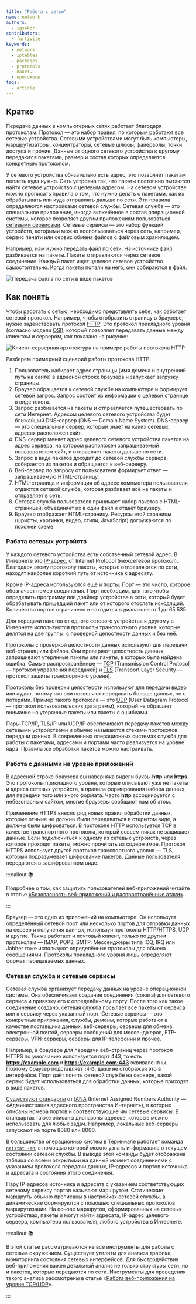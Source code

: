```yaml
---
title: "Работа с сетью"
name: network
authors:
  - igsekor
contributors:
  - furtivite
keywords:
  - network
  - iptables
  - packages
  - protocols
  - пакеты
  - протоколы
tags:
  - article
---
```


## Кратко

Передача данных в компьютерных сетях работает благодаря протоколам. Протокол — это набор правил, по которым работают все сетевые устройства. Сетевыми устройствами могут быть компьютеры, маршрутизаторы, концентраторы, сетевые шлюзы, файерволы, точки доступа и прочие. Данные от одного сетевого устройства к другому передаются пакетами, размер и состав которых определяется конкретным протоколом.

У сетевого устройства обязательно есть адрес, это позволяет пакетам попасть куда нужно. Сеть устроена так, что пакеты постоянно пытаются найти сетевое устройство с целевым адресом. На сетевом устройстве можно прописать правила о том, что нужно делать c пакетами, как их обрабатывать или куда отправлять дальше по сети. Эти правила определяются настройками сетевой службы. Сетевая служба — это специальное приложение, иногда включённое в состав операционной системы, которое позволяет другим приложениям пользоваться [сетевыми сервисами](https://ru.wikipedia.org/wiki/Сетевые_сервисы). Сетевые сервисы — это набор функций устройств, которыми можно воспользоваться через сеть, например, сервис печати или сервис обмена файлов с файловым хранилищем.

Например, нам нужно передать файл по сети. На источнике файл разбивается на пакеты. Пакеты отправляются через сетевое соединение. Каждый пакет ищет целевое сетевое устройство самостоятельно. Когда пакеты попали на него, они собираются в файл.

![Передача файла по сети в виде пакетов](images/1.png)

## Как понять

Чтобы работать с сетью, необходимо представлять себе, как работает сетевой протокол. Например, чтобы отобразить страницу в браузере, нужно задействовать протокол [HTTP](https://developer.mozilla.org/ru/docs/Web/HTTP). Это протокол прикладного уровня (согласно модели [OSI](https://ru.wikipedia.org/wiki/Сетевая_модель_OSI)), который позволяет передавать данные между клиентом и сервером, как показано на рисунке:

![Клиент-серверная архитектура на примере работы протокола HTTP](images/2.png)

Разберём примерный сценарий работы протокола HTTP:

1. Пользователь набирает адрес страницы (имя домена и внутренний путь на сайте) в адресной строке браузера и запускает загрузку страницы.
1. Браузер обращается к сетевой службе на компьютере и формирует сетевой запрос. Запрос состоит из информации о целевой странице в виде текста.
2. Запрос разбивается на пакеты и отправляется путешествовать по сети Интернет. Адресом целевого сетевого устройства будет ближайший DNS-сервер (DNS — Domain Name System). DNS-сервер — это специальный сервер, который знает на каких сетевых адресах расположен сайт.
3. DNS-сервер меняет адрес целевого сетевого устройства пакетов на адрес сервера, на котором расположен запрашиваемый пользователем сайт, и отправляет пакеты дальше по сети.
4. Запрос в виде пакетов доходит до сетевой службы сервера, собирается из пакетов и обращается к веб-серверу.
5. Веб-сервер по запросу от пользователя формирует ответ — запрашиваемую HTML-страницу.
6. HTML-страница и информация об адресе компьютера пользователя отдаются сетевой службе, которая разбивает всё на пакеты и отправляет в сеть.
7. Сетевая служба пользователя принимает набор пакетов с HTML-страницей, объединяет их в один файл и отдаёт браузеру.
8. Браузер отображает HTML-страницу. Ресурсы этой страницы (шрифты, картинки, видео, стили, JavaScript) догружаются по похожей схеме.

### Работа сетевых устройств

У каждого сетевого устройства есть собственный сетевой адрес. В Интернете это [IP-адрес](https://ru.wikipedia.org/wiki/IP-адрес), от Internet Protocol (межсетевой протокол). Благодаря этому протоколу пакеты, которые отправляются по сети, находят наиболее короткий путь от источника к адресату.

Кроме IP-адреса используются ещё и [порты](https://ru.wikipedia.org/wiki/Порт_(компьютерные_сети)). Порт — это число, которое обозначает номер соединения. Порт необходим, для того чтобы определить программу или драйвер устройства в сети, который будет обрабатывать пришедший пакет или от которого отослать исходящий. Количество портов ограничено и находится в диапазоне от 1 до 65 535.

Для передачи пакетов от одного сетевого устройства к другому в Интернете используются протоколы транспортного уровня, которые делятся на две группы: с проверкой целостности данных и без неё.

Протоколы с проверкой целостности данных используют для передачи веб-страниц или файлов. Они проверяют целостность данных, запрашивают утерянные пакеты или пакеты, в которых была найдена ошибка. Самые распространённые — [TCP](https://ru.wikipedia.org/wiki/Transmission_Control_Protocol) (Transmission Control Protocol — протокол управления передачей) и [TLS](https://ru.wikipedia.org/wiki/TLS) (Transport Layer Security — протокол защиты транспортного уровня).

Протоколы без проверки целостности используют для передачи видео или аудио, потому что они позволяют передавать больше данных, но с потерями. Пример такого протокола — это [UDP](https://ru.wikipedia.org/wiki/UDP) (User Datagram Protocol — протокол пользовательских датаграмм), который не обращает внимание на утерянные пакеты или пакеты с ошибками.

Пары TCP/IP, TLS/IP или UDP/IP обеспечивают передачу пакетов между сетевыми устройствами и обычно называются стеками протоколов передачи данных. В современных операционных системах служба для работы с пакетами, адресами и портами часто реализуется на уровне ядра. Правила же обработки пакетов можно настраивать.

### Работа с данными на уровне приложений

В адресной строке браузера вы наверняка видели буквы **http** или **https**. Это протоколы прикладного уровня, которые описывают уже не пакеты и адреса сетевых устройств, а правила формирования набора данных для передачи того или иного формата. Часто **http** ассоциируется с небезопасным сайтом, многие браузеры сообщают нам об этом.

Применение HTTPS внесло ряд новых правил обработки данных, которые отныне не должны были передаваться в открытом виде, а должны были шифроваться. В протоколе HTTP используется TCP  в качестве транспортного протокола, который совсем никак не защищает данные. Если подключиться к одному из сетевых устройств, через которое проходят пакеты, можно прочитать их содержимое. Протокол HTTPS использует другой протокол транспортного уровня — TLS, который подразумевает шифрование пакетов. Данные пользователя передаются в зашифрованном виде.

:::callout 📚

Подробнее о том, как защитить пользователей веб-приложений читайте в статье [«Безопасность веб-приложений и распространённые атаки»](/js/web-security).

:::

Браузер — это одно из приложений на компьютере. Он использует определённый сетевой порт или несколько портов для отправки данных на сервер и получения данных, используя протоколы HTTP/HTTPS, UDP и другие. Также работает и почтовый клиент, только по другим протоколам — IMAP, POP3, SMTP. Мессенджеры типа ICQ, IRQ или Jabber тоже используют определённые протоколы для обмена сообщениями. Протоколы прикладного уровня лишь определяют формат передаваемых данных.

### Сетевая служба и сетевые сервисы

Сетевая служба организует передачу данных на уровне операционной системы. Она обеспечивает создание соединения (сокета) для сетевого сервиса и привязку его к определённому порту. После того как такое соединение создано, сетевая служба посылает все пакеты от сервиса или к сервису через указанный порт. Сетевые сервисы — это конкретные приложения, службы, демоны, которые работают в качестве поставщика данных: веб-серверы, серверы для обмена электронной почтой, серверы сообщений для мессенджеров, FTP-серверы, VPN-серверы, серверы для IP-телефонии и прочее.

Например, в браузере для передачи веб-страниц через протокол HTTPS по умолчанию используется порт 443, то есть **https://example.com** и **https://example.com:443** эквивалентны. Поэтому браузер подставляет `:443`, даже не отображая это в интерфейсе. Порт даёт понять сетевой службе на сервере, какой сервис будет использоваться для обработки данных, которые приходят в виде пакетов.

[Существуют стандарты](https://www.iana.org/assignments/service-names-port-numbers/service-names-port-numbers.xhtml) от [IANA](https://ru.wikipedia.org/wiki/IANA) (Internet Assigned Numbers Authority — «Администрация адресного пространства Интернет»), в которых описаны номера портов и соответствующие им сетевые сервисы. В стандартах также описаны диапазоны адресов, которые можно использовать для любых задач. Например, локальные веб-серверы запускают на порте 8080 или 8000.

В большинстве операционных систем в Терминале работает команда [`netstat -an`](https://ru.wikipedia.org/wiki/Netstat), с помощью которой можно узнать информацию о текущем состоянии сетевой службы. В выводе этой команды будет отображена таблица со всеми открытыми на данный момент соединениями с указанием протокола передачи данных, IP-адресов и портов источника и адресата и состояния этого соединения.

Пару IP-адресов источника и адресата с указанием соответствующих сетевому сервису портов называют маршрутом. Статические маршруты обычно прописаны в настройках сетевой службы, а динамические формируются с помощью специальных протоколов маршрутизации. На основе маршрутов, сформированных на сетевых устройствах, пакеты и могут найти адресата, IP-адрес целевого сервера, компьютера пользователя, любого устройства в Интернете.

:::callout 📚

В этой статье рассматриваются не все инструменты для работы с сетевым окружением. Существует утилиты для анализа трафика, мониторинга состояния сетевых интерфейсов. Для быстродействия веб-приложения важен детальный анализ не только структуры сети, но и пакетов, которые передаются по сети. Инструменты для проведения такого анализа рассмотрены в статье «[Работа веб-приложения на уровне TCP/UDP](/tools/tcp-udp)».

:::
